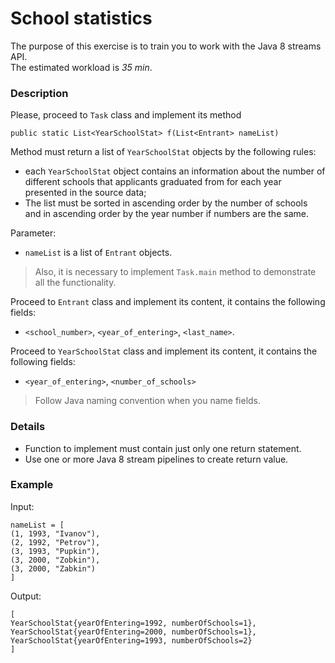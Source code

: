 # School statistics

The purpose of this exercise is to train you to work with the Java 8 streams API.  
The estimated workload is *35 min*.

### Description

Please, proceed to `Task` class and implement its method

`public static List<YearSchoolStat> f(List<Entrant> nameList)`

Method must return a list of `YearSchoolStat` objects by the following rules:
* each `YearSchoolStat` object contains an information about the number of different schools that applicants graduated from for each year presented in the source data;
* The list must be sorted in ascending order by the number of schools and in ascending order by the year number if numbers are the same.

Parameter:
* `nameList` is a list of `Entrant` objects.

> Also, it is necessary to implement `Task.main` method to demonstrate all the functionality.

Proceed to `Entrant` class and implement its content, it contains the following fields:
* `<school_number>`, `<year_of_entering>`, `<last_name>`.

Proceed to `YearSchoolStat` class and implement its content, it contains the following fields:
 * `<year_of_entering>`, `<number_of_schools>`

> Follow Java naming convention when you name fields.

### Details

* Function to implement must contain just only one return statement.
* Use one or more  Java 8 stream pipelines to create return value.

### Example

Input:

```
nameList = [ 
(1, 1993, "Ivanov"),
(2, 1992, "Petrov"),
(3, 1993, "Pupkin"),
(3, 2000, "Zobkin"),
(3, 2000, "Zabkin")
]
```

Output:
```
[
YearSchoolStat{yearOfEntering=1992, numberOfSchools=1},
YearSchoolStat{yearOfEntering=2000, numberOfSchools=1},
YearSchoolStat{yearOfEntering=1993, numberOfSchools=2}
]
```
